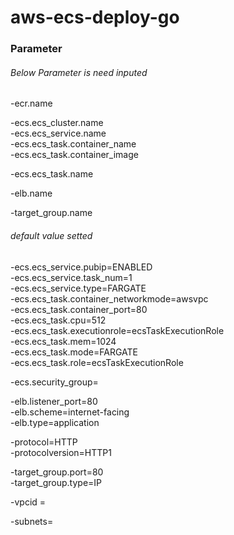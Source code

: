 # aws-ecs-deploy-go


### Parameter

###### Below Parameter is need inputed
-ecr.name  <br>

-ecs.ecs_cluster.name <br>
-ecs.ecs_service.name <br>
-ecs.ecs_task.container_name <br>
-ecs.ecs_task.container_image <br>

-ecs.ecs_task.name <br>

-elb.name <br>

-target_group.name <br>

###### default value setted
-ecs.ecs_service.pubip=ENABLED <br>
-ecs.ecs_service.task_num=1 <br>
-ecs.ecs_service.type=FARGATE <br>
-ecs.ecs_task.container_networkmode=awsvpc <br>
-ecs.ecs_task.container_port=80 <br>
-ecs.ecs_task.cpu=512 <br>
-ecs.ecs_task.executionrole=ecsTaskExecutionRole <br>
-ecs.ecs_task.mem=1024 <br>
-ecs.ecs_task.mode=FARGATE <br>
-ecs.ecs_task.role=ecsTaskExecutionRole <br>

-ecs.security_group= <br>

-elb.listener_port=80 <br>
-elb.scheme=internet-facing <br>
-elb.type=application <br>

-protocol=HTTP <br>
-protocolversion=HTTP1 <br>

-target_group.port=80 <br>
-target_group.type=IP <br>

-vpcid = <br>

-subnets= <br>
